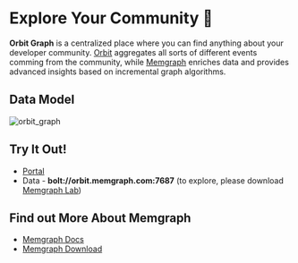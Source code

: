# Explore Your Community 🧑

**Orbit Graph** is a centralized place where you can find anything about your developer community. [Orbit](https://orbit.love) aggregates all sorts of different events comming from the community, while [Memgraph](https://memgraph.com) enriches data and provides advanced insights based on incremental graph algorithms.

## Data Model

![orbit_graph](https://user-images.githubusercontent.com/4950251/131035066-47199982-925e-496b-8cbe-10c7d34f706d.png)

## Try It Out!

* [Portal](http://orbit.memgraph.com/)
* Data - **bolt://orbit.memgraph.com:7687** (to explore, please download [Memgraph Lab](https://memgraph.com/product/lab))

## Find out More About Memgraph

* [Memgraph Docs](https://docs.memgraph.com)
* [Memgraph Download](https://memgraph.com/download)
